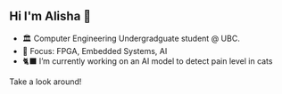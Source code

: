 ## Hi I'm Alisha 👋
<!--
**alisha1697/alisha1697** is a ✨ _special_ ✨ repository because its `README.md` (this file) appears on your GitHub profile.

Here are some ideas to get you started:


- 🌱 I’m currently learning ...
- 👯 I’m looking to collaborate on ...
- 🤔 I’m looking for help with ...
- 💬 Ask me about ...
- 📫 How to reach me: ...
- 😄 Pronouns: ...

-->
- 🏛️ Computer Engineering Undergradguate student @ UBC.
- 🌟 Focus: FPGA, Embedded Systems, AI
- 🐈‍⬛ I’m currently working on an AI model to detect pain level in cats 

Take a look around!
